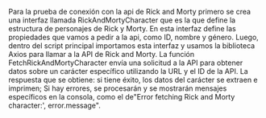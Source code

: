 Para la prueba de conexión con la api de Rick and Morty primero se crea una interfaz llamada RickAndMortyCharacter que es la que define la estructura de personajes de Rick y Morty. En esta interfaz define las propiedades que vamos a pedir a la api, como ID, nombre y género. Luego, dentro del script principal importamos esta interfaz y usamos la biblioteca Axios para llamar a la API de Rick and Morty. La función FetchRickAndMortyCharacter envía una solicitud a la API para obtener datos sobre un carácter específico utilizando la URL y el ID de la API. La respuesta que se obtiene: si tiene éxito, los datos del carácter se extraen e imprimen; Si hay errores, se procesarán y se mostrarán mensajes específicos en la consola, como el de"Error fetching Rick and Morty character:', error.message".
